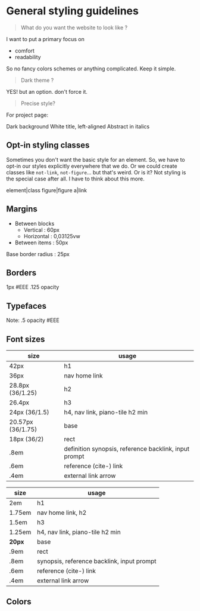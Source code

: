 # General styling guidelines

> What do you want the website to look like ?

I want to put a primary focus on

- comfort
- readability

So no fancy colors schemes or anything complicated. Keep it simple.

> Dark theme ?

YES! but an option. don't force it.

> Precise style?

For project page:

Dark background
White title, left-aligned
Abstract in italics

## Opt-in styling classes

Sometimes you don't want the basic style for an element. So, we have to opt-in our styles explicitly everywhere that we do. Or we could create classes like `not-link`, `not-figure`... but that's weird. Or is it? Not styling is the special case after all. I have to think about this more.

element|class
figure|figure
a|link

## Margins

- Between blocks
    - Vertical : 60px
    - Horizontal : 0,03125vw
- Between items : 50px

Base border radius : 25px

## Borders

1px #EEE .125 opacity

## Typefaces

Note: .5 opacity #EEE

## Font sizes

size|usage
-|-
42px|h1
36px|nav home link
28.8px (36/1.25)|h2
26.4px|h3
24px (36/1.5)|h4, nav link, piano-tile h2 min
20.57px (36/1.75)|base
18px (36/2)|rect
.8em|definition synopsis, reference backlink, input prompt
.6em|reference (cite-) link
.4em|external link arrow

size|usage
-|-
2em|h1
1.75em|nav home link, h2
1.5em|h3
1.25em|h4, nav link, piano-tile h2 min
**20px**|base
.9em|rect
.8em|synopsis, reference backlink, input prompt
.6em|reference (cite-) link
.4em|external link arrow

## Colors
